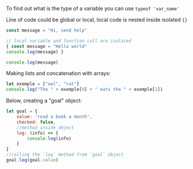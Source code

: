 To find out what is the type of a variable you can use `typeof 'var_name'`

Line of code could be global or local, local code is nested inside isolated `{}`
```js
const message = "Hi, send help"

// local variable and function call are isolated
{ const message = "Hello world"
console.log(message) }

console.log(message)
```

Making lists and concatenation with arrays:
```js
let exemple = ["owl", "rat"]
console.log("The " + exemple[0] + " eats the " + exemple[1])
```

Below, creating a "goal" object:
```js
let goal = {
    value: 'read a book a month',
    checked: false,
    //method inside object
    log: (info) => {
        console.log(info)
    }
}
//calling the `log` method from `goal` object
goal.log(goal.value)
```


